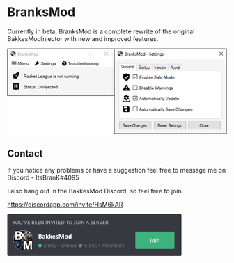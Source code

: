 # BranksMod

Currently in beta, BranksMod is a complete rewrite of the original BakkesModInjector with new and improved features.

![](screenshot.png)

## Contact

If you notice any problems or have a suggestion feel free to message me on Discord - ItsBranK#4095

I also hang out in the BakkesMod Discord, so feel free to join.

https://discordapp.com/invite/HsM6kAR

![](Invite.png)